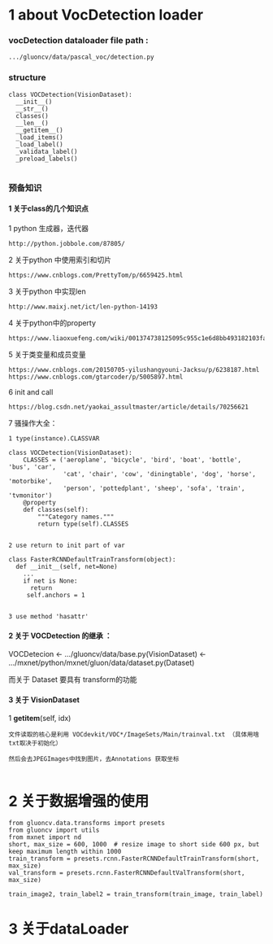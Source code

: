 # 1 about VocDetection loader

### vocDetection dataloader file path :

```
.../gluoncv/data/pascal_voc/detection.py 
```
### structure

```
class VOCDetection(VisionDataset):
  __init__()
  __str__()
  classes()
  __len__()
  __getitem__()
  _load_items()
  _load_label()
  _validata_label()
  _preload_labels()


```
### 预备知识

#### 1 关于class的几个知识点

1 python 生成器，迭代器
```
http://python.jobbole.com/87805/
```

2 关于python 中使用索引和切片
```
https://www.cnblogs.com/PrettyTom/p/6659425.html
```

3 关于python 中实现len
```
http://www.maixj.net/ict/len-python-14193
```

4 关于python中的property
```
https://www.liaoxuefeng.com/wiki/001374738125095c955c1e6d8bb493182103fac9270762a000/001386820062641f3bcc60a4b164f8d91df476445697b9e000
```

5 关于类变量和成员变量
```
https://www.cnblogs.com/20150705-yilushangyouni-Jacksu/p/6238187.html
https://www.cnblogs.com/gtarcoder/p/5005897.html
```

6 init and call
```
https://blog.csdn.net/yaokai_assultmaster/article/details/70256621
```


7 骚操作大全：


```
1 type(instance).CLASSVAR

class VOCDetection(VisionDataset):
    CLASSES = ('aeroplane', 'bicycle', 'bird', 'boat', 'bottle', 'bus', 'car',
               'cat', 'chair', 'cow', 'diningtable', 'dog', 'horse', 'motorbike',
               'person', 'pottedplant', 'sheep', 'sofa', 'train', 'tvmonitor')
    @property
    def classes(self):
        """Category names."""
        return type(self).CLASSES


2 use return to init part of var

class FasterRCNNDefaultTrainTransform(object):
  def __init__(self, net=None)
    ...
    if net is None:
      return
     self.anchors = 1

  
3 use method 'hasattr'

```






#### 2 关于 VOCDetection 的继承 ：

VOCDetecion <-  .../gluoncv/data/base.py(VisionDataset) <- .../mxnet/python/mxnet/gluon/data/dataset.py(Dataset)


而关于 Dataset 要具有 transform的功能


#### 3 关于 VisionDataset

1 __getitem__(self, idx)
```
文件读取的核心是利用 VOCdevkit/VOC*/ImageSets/Main/trainval.txt （具体用啥txt取决于初始化）

然后会去JPEGImages中找到图片，去Annotations 获取坐标


```

# 2 关于数据增强的使用

```
from gluoncv.data.transforms import presets
from gluoncv import utils
from mxnet import nd
short, max_size = 600, 1000  # resize image to short side 600 px, but keep maximum length within 1000
train_transform = presets.rcnn.FasterRCNNDefaultTrainTransform(short, max_size)
val_transform = presets.rcnn.FasterRCNNDefaultValTransform(short, max_size)

train_image2, train_label2 = train_transform(train_image, train_label)

```


# 3 关于dataLoader








